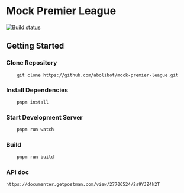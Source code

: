 # Mock Premier League

[![Build status](https://img.shields.io/github/actions/workflow/status/abolibot/mock-premier-league/dev-ci.yml?label=CI&logo=github&style=flat-square)](https://github.com/abolibot/mock-premier-league/actions/workflows/dev-ci.yml)


## Getting Started

### Clone Repository

```git
    git clone https://github.com/abolibot/mock-premier-league.git
```

### Install Dependencies

```bash
    pnpm install
```

### Start Development Server

```bash
    pnpm run watch
```

### Build

```bash
    pnpm run build
```

### API doc

```
https://documenter.getpostman.com/view/27706524/2s9YJZ4k2T
```